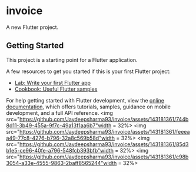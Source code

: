 # invoice

A new Flutter project.

## Getting Started

This project is a starting point for a Flutter application.

A few resources to get you started if this is your first Flutter project:

- [Lab: Write your first Flutter app](https://docs.flutter.dev/get-started/codelab)
- [Cookbook: Useful Flutter samples](https://docs.flutter.dev/cookbook)

For help getting started with Flutter development, view the
[online documentation](https://docs.flutter.dev/), which offers tutorials,
samples, guidance on mobile development, and a full API reference.
<img src="https://github.com/Jaydeepsharma93/invoice/assets/143181361/744b8d11-3b49-455a-9f7c-49a13f1aa6b7"width = 32%>
<img src="https://github.com/Jaydeepsharma93/invoice/assets/143181361/feeeaa49-77c8-4276-b796-32a8c569b58d"width = 32%>
<img src="https://github.com/Jaydeepsharma93/invoice/assets/143181361/85d3b1e5-ce96-40fe-a796-548fcb393bfb"width = 32%>
<img src="https://github.com/Jaydeepsharma93/invoice/assets/143181361/c98b3054-a33e-4555-9863-2baff8565244"width = 32%>
